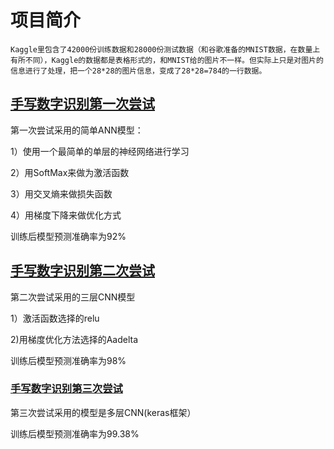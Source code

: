 # 项目简介

    Kaggle里包含了42000份训练数据和28000份测试数据（和谷歌准备的MNIST数据，在数量上有所不同），Kaggle的数据都是表格形式的，和MNIST给的图片不一样。但实际上只是对图片的信息进行了处理，把一个28*28的图片信息，变成了28*28=784的一行数据。

## [手写数字识别第一次尝试](https://github.com/yonglpy/data-analysis/edit/master/%E6%89%8B%E5%86%99%E6%95%B0%E5%AD%97%E8%AF%86%E5%88%AB/ANN.py)

第一次尝试采用的简单ANN模型：

1）使用一个最简单的单层的神经网络进行学习

2）用SoftMax来做为激活函数

3）用交叉熵来做损失函数

4）用梯度下降来做优化方式

训练后模型预测准确率为92%

## [手写数字识别第二次尝试](https://github.com/yonglpy/data-analysis/edit/master/%E6%89%8B%E5%86%99%E6%95%B0%E5%AD%97%E8%AF%86%E5%88%AB/Three_flood_CNN.py)

第二次尝试采用的三层CNN模型

1）激活函数选择的relu

2)用梯度优化方法选择的Aadelta

训练后模型预测准确率为98%

### [手写数字识别第三次尝试](https://github.com/yonglpy/data-analysis/edit/master/%E6%89%8B%E5%86%99%E6%95%B0%E5%AD%97%E8%AF%86%E5%88%AB/Multilayer_CNN_keras.py)

第三次尝试采用的模型是多层CNN(keras框架）

训练后模型预测准确率为99.38%
